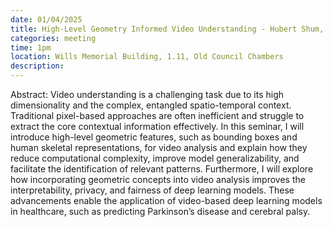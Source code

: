 ```yaml
---
date: 01/04/2025
title: High-Level Geometry Informed Video Understanding - Hubert Shum, Professor of Visual Computing at Durham University
categories: meeting
time: 1pm
location: Wills Memorial Building, 1.11, Old Council Chambers
description:
---
```

Abstract: Video understanding is a challenging task due to its high dimensionality and the complex, entangled spatio-temporal context. Traditional pixel-based approaches are often inefficient and struggle to extract the core contextual information effectively. In this seminar, I will introduce high-level geometric features, such as bounding boxes and human skeletal representations, for video analysis and explain how they reduce computational complexity, improve model generalizability, and facilitate the identification of relevant patterns. Furthermore, I will explore how incorporating geometric concepts into video analysis improves the interpretability, privacy, and fairness of deep learning models. These advancements enable the application of video-based deep learning models in healthcare, such as predicting Parkinson’s disease and cerebral palsy.
